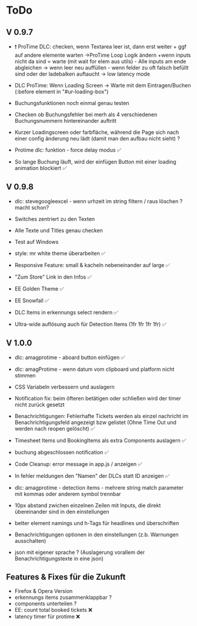 # ToDo

## V 0.9.7
 - ❗️ ProTime DLC: checken, wenn Textarea leer ist, dann erst weiter + ggf auf andere elemente warten ->ProTime Loop Logik ändern
        +wenn inputs nicht da sind = warte (mit wait for elem aus utils)
        - Alle inputs am ende abgleichen -> wenn leer neu auffüllen
        - wenn felder zu oft falsch befüllt sind oder der ladebalken auftaucht -> low latency mode
 - DLC ProTime: Wenn Loading Screen -> Warte mit dem Eintragen/Buchen (:before element in "#ur-loading-box")
 - Buchungsfunktionen noch einmal genau testen
 - Checken ob Buchungsfehler bei merh als 4 verschiedenen Buchungsnummern hintereinander auftritt
 - Kurzer Loadingscreen oder farbfläche, während die Page sich nach einer config änderung neu lädt (damit man den aufbau nicht sieht) ?
 
 - Protime dlc: funktion - force delay modus ✅
 - So lange Buchung läuft, wird der einfügen Button mit einer loading animation blockiert ✅

 
## V 0.9.8
 - dlc: stevegoogleexcel - wenn urhzeit im string filtern / raus löschen ? macht schon?
 - Switches zentriert zu den Texten
 - Alle Texte und Titles genau checken
 - Test auf Windows
 
 - style: mr white theme überarbeiten ✅
 - Responsive Feature: small & kacheln nebeneinander auf large ✅
 - "Zum Store" Link in den Infos ✅
 - EE Golden Theme ✅
 - EE Snowfall ✅
 - DLC Items in erkennungs select rendern ✅
 - Ultra-wide auflösung auch für Detection Items (1fr 1fr 1fr 1fr) ✅
 
## V 1.0.0

 - dlc: amagprotime - aboard button einfügen  ✅
 - dlc: amagProtime - wenn datum vom clipboard und platform nicht stimmen
 - CSS Variabeln verbessern und auslagern
 - Notification fix: beim öfteren betätigen oder schließen wird der timer nicht zurück gesetzt
 - Benachrichtigungen: Fehlerhafte Tickets werden als einzel nachricht im Benachrichtigungsfeld angezeigt bzw gelistet (Ohne Time Out und werden nach reopen gelöscht) ✅
 - Timesheet Items und BookingItems als extra Components auslagern ✅
 - buchung abgeschlossen notification ✅
 - Code Cleanup: error message in app.js / anzeigen ✅
 - In fehler meldungen den "Namen" der DLCs statt ID anzeigen ✅

 - dlc: amagprotime - detection items - mehrere string match parameter mit kommas oder anderem symbol trennbar
 - 10px abstand zwichen einzelnen Zeilen mit Inputs, die direkt übereinander sind in den einstellungen
 - better element namings und h-Tags für headlines und überschriften
 - Benachrichtigungen optionen in den einstellungen (z.b. Warnungen ausschalten)
 - json mit eigener sprache ? (Auslagerung vorallem der Benachrichtigungstexte in eine json)
 
 
 ## Features & Fixes für die Zukunft

 - Firefox & Opera Version
 - erkennungs items zusammenklappbar ?
 - components unterteilen ?
 - EE: count total booked tickets ❌
 - latency timer für protime ❌
